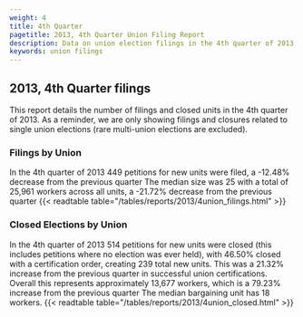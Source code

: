 ```yaml
---
weight: 4
title: 4th Quarter
pagetitle: 2013, 4th Quarter Union Filing Report
description: Data on union election filings in the 4th quarter of 2013
keywords: union filings
---
```


## 2013, 4th Quarter filings

This report details the number of filings and closed units in the 4th quarter of 2013. As a reminder, we are only showing filings and closures related to single union elections (rare multi-union elections are excluded).

### Filings by Union
In the 4th quarter of 2013 449 petitions for new units were filed, a -12.48% decrease from the previous quarter The median size was 25 with a total of 25,961 workers across all units, a -21.72% decrease from the previous quarter
{{< readtable table="/tables/reports/2013/4union_filings.html" >}}

### Closed Elections by Union
In the 4th quarter of 2013 514 petitions for new units were closed (this includes petitions where no election was ever held), with 46.50% closed with a certification order, creating 239 total new units. This was a 21.32% increase from the previous quarter in successful union certifications. Overall this represents approximately 13,677 workers, which is a 79.23% increase from the previous quarter The median bargaining unit has 18 workers.
{{< readtable table="/tables/reports/2013/4union_closed.html" >}}
